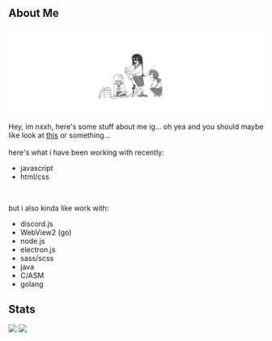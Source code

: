 ## About Me

<img src="./assets/banner.png" alt="banner">

Hey, im nxxh, here's some stuff about me ig... oh yea and you should maybe like look at [this](https://github.com/nxxh447/nx-client/) or something...
<br>
<br>
here's what i have been working with recently:
- javascript
- html/css

<br>

but i also kinda like work with:
- discord.js
- WebView2 (go)
- node.js
- electron.js
- sass/scss
- java
- C/ASM
- golang

## Stats

[![](https://github-readme-stats.vercel.app/api/top-langs/?username=nxxh447&layout=compact&card_width=1000)](https://github.com/anuraghazra/github-readme-stats)
[![](https://activity-graph.herokuapp.com/graph?username=nxxh447&bg_color=0D1117&hide_border=true&color=4B8DDA&line=4B8DDA&point=FFFFFF)](https://github.com/ashutosh00710/github-readme-activity-graph)

